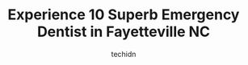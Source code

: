 ---
layout: ampstory
image: https://i0.wp.com/www.depkes.org/wp-content/uploads/2023/06/emergency-dentist-0-in-fayetteville-nc-1685838543.jpeg?resize=640,853
author: techidn
featured: false
description: Discover the impressive array of Emergency Dentist options in Fayetteville NC, where you can find 10 of the largest Emergency Dentist establishments in the area. From renowned classics to hi
title: Experience 10 Superb Emergency Dentist in Fayetteville NC
cover:
   title: Experience 10 Superb Emergency Dentist in Fayetteville NC
   subtitle: Rickpate
   background: https://www.depkes.org/wp-content/uploads/2023/06/emergency-dentist-0-in-fayetteville-nc-1685838543.jpeg

pages: 
 - layout: thirds
   top: <h1>#1 CarolinasDentist</h1>
   bottom: "<p>I had an appointment at 5-30pm and I got Hygienist Kimberly Brooks, I should have known she was going to be amazing from our introduction she saw a little boy trying to g</p>"
   background: https://www.depkes.org/wp-content/uploads/2023/06/emergency-dentist-1-in-fayetteville-nc-1685838544.jpeg
   backgroundblur: true
 - layout: thirds
   top: <h1>#2 Day & Night Family Dental</h1>
   bottom: "<p>Office dirty.  Long wait in line even for appointments.  Front staff rude.  Canceled us due to their own inefficiency.</p>"
   background: https://www.depkes.org/wp-content/uploads/2023/06/emergency-dentist-2-in-fayetteville-nc-1685838544.jpeg
   cta:
      link: https://www.depkes.org/blog/experience-10-superb-emergency-dentist-in-fayetteville-nc/
      text: Experience 10 Superb Emergency Dentist in Fayetteville NC
 - layout: thirds
   top: <h1>#3 Ideal Dental Fayetteville</h1>
   bottom: "<p>4251 Ramsey St #8, Fayetteville, NC 28311, United States</p>"
   background: https://www.depkes.org/wp-content/uploads/2023/06/emergency-dentist-3-in-fayetteville-nc-1685838545.jpeg
   cta:
      link: https://www.depkes.org/blog/experience-10-superb-emergency-dentist-in-fayetteville-nc/
      text: Experience 10 Superb Emergency Dentist in Fayetteville NC
 - layout: thirds
   top: <h1>#4 Aspen Dental</h1>
   bottom: "<p>2050 Skibo Rd STE 104, Fayetteville, NC 28314, United States</p>"
   background: https://images.unsplash.com/photo-1614648718611-0635f29016cb?ixlib=rb-4.0.3&ixid=MnwxMjA3fDB8MHxwaG90by1wYWdlfHx8fGVufDB8fHx8&auto=format&fit=crop&w=640&h=853&q=80
   cta:
      link: https://www.depkes.org/blog/experience-10-superb-emergency-dentist-in-fayetteville-nc/
      text: Experience 10 Superb Emergency Dentist in Fayetteville NC
 - layout: thirds
   top: <h1>#5 Riccobene Associates Family Dentistry</h1>
   bottom: "<p>6950 Nexus Ct, Fayetteville, NC 28304, United States</p>"
   background: https://images.unsplash.com/photo-1567095761054-7a02e69e5c43?ixlib=rb-4.0.3&ixid=MnwxMjA3fDB8MHxwaG90by1wYWdlfHx8fGVufDB8fHx8&auto=format&fit=crop&w=640&h=853&q=80
   cta:
      link: https://www.depkes.org/blog/experience-10-superb-emergency-dentist-in-fayetteville-nc/
      text: Experience 10 Superb Emergency Dentist in Fayetteville NC
 - layout: thirds
   top: <h1>#6 Brite Care Dental</h1>
   bottom: "<p>2901 Breezewood Ave, Fayetteville, NC 28303, United States</p>"
   background: https://images.unsplash.com/photo-1618556658017-fd9c732d1360?ixlib=rb-4.0.3&ixid=MnwxMjA3fDB8MHxwaG90by1wYWdlfHx8fGVufDB8fHx8&auto=format&fit=crop&w=640&h=853&q=80
   cta:
      link: https://www.depkes.org/blog/experience-10-superb-emergency-dentist-in-fayetteville-nc/
      text: Experience 10 Superb Emergency Dentist in Fayetteville NC
 - layout: thirds
   top: <h1>#7 Dowd Family Dentistry Dr Claude Dowd & Dr Tracy Dowd Johnson</h1>
   bottom: "<p>309 McArthur Rd, Fayetteville, NC 28311, United States</p>"
   background: https://images.unsplash.com/photo-1533735380053-eb8d0759b24a?ixlib=rb-4.0.3&ixid=MnwxMjA3fDB8MHxwaG90by1wYWdlfHx8fGVufDB8fHx8&auto=format&fit=crop&w=640&h=853&q=80
   cta:
      link: https://www.depkes.org/blog/experience-10-superb-emergency-dentist-in-fayetteville-nc/
      text: Experience 10 Superb Emergency Dentist in Fayetteville NC
 - layout: thirds
   middle: Continue reading...
   background: https://images.unsplash.com/photo-1496096265110-f83ad7f96608?ixlib=rb-4.0.3&ixid=MnwxMjA3fDB8MHxwaG90by1wYWdlfHx8fGVufDB8fHx8&auto=format&fit=crop&w=640&h=853&q=80
   cta:
      link: https://www.depkes.org/blog/experience-10-superb-emergency-dentist-in-fayetteville-nc/
      text: Experience 10 Superb Emergency Dentist in Fayetteville NC
      
---